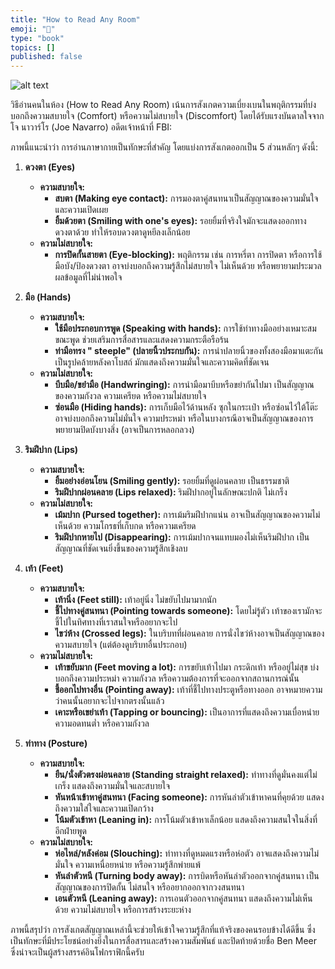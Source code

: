 ```yaml
---
title: "How to Read Any Room"
emoji: "💬"
type: "book"
topics: []
published: false
---
```


![alt text](/images/how-to-read-any-room.png)

วิธีอ่านคนในห้อง (How to Read Any Room) เน้นการสังเกตความเบี่ยงเบนในพฤติกรรมที่บ่งบอกถึงความสบายใจ (Comfort) หรือความไม่สบายใจ (Discomfort) โดยได้รับแรงบันดาลใจจาก โจ นาวาร์โร (Joe Navarro) อดีตเจ้าหน้าที่ FBI:

ภาพนี้แนะนำว่า การอ่านภาษากายเป็นทักษะที่สำคัญ โดยแบ่งการสังเกตออกเป็น 5 ส่วนหลักๆ ดังนี้:

1.  **ดวงตา (Eyes)**
    *   **ความสบายใจ:**
        *   **สบตา (Making eye contact):** การมองตาคู่สนทนาเป็นสัญญาณของความมั่นใจและความเปิดเผย
        *   **ยิ้มด้วยตา (Smiling with one's eyes):** รอยยิ้มที่จริงใจมักจะแสดงออกทางดวงตาด้วย ทำให้รอบดวงตาดูหยีลงเล็กน้อย
    *   **ความไม่สบายใจ:**
        *   **การปิดกั้นสายตา (Eye-blocking):** พฤติกรรม เช่น การหรี่ตา การปิดตา หรือการใช้มือบัง/ป้องดวงตา อาจบ่งบอกถึงความรู้สึกไม่สบายใจ ไม่เห็นด้วย หรือพยายามประมวลผลข้อมูลที่ไม่น่าพอใจ

2.  **มือ (Hands)**
    *   **ความสบายใจ:**
        *   **ใช้มือประกอบการพูด (Speaking with hands):** การใช้ท่าทางมืออย่างเหมาะสมขณะพูด ช่วยเสริมการสื่อสารและแสดงความกระตือรือร้น
        *   **ท่ามือทรง " steeple" (ปลายนิ้วประกบกัน):** การนำปลายนิ้วของทั้งสองมือมาแตะกันเป็นรูปคล้ายหลังคาโบสถ์ มักแสดงถึงความมั่นใจและความคิดที่ชัดเจน
    *   **ความไม่สบายใจ:**
        *   **บีบมือ/ขยำมือ (Handwringing):** การนำมือมาบีบหรือขยำกันไปมา เป็นสัญญาณของความกังวล ความเครียด หรือความไม่สบายใจ
        *   **ซ่อนมือ (Hiding hands):** การเก็บมือไว้ด้านหลัง ซุกในกระเป๋า หรือซ่อนไว้ใต้โต๊ะ อาจบ่งบอกถึงความไม่มั่นใจ ความประหม่า หรือในบางกรณีอาจเป็นสัญญาณของการพยายามปิดบังบางสิ่ง (อาจเป็นการหลอกลวง)

3.  **ริมฝีปาก (Lips)**
    *   **ความสบายใจ:**
        *   **ยิ้มอย่างอ่อนโยน (Smiling gently):** รอยยิ้มที่ดูผ่อนคลาย เป็นธรรมชาติ
        *   **ริมฝีปากผ่อนคลาย (Lips relaxed):** ริมฝีปากอยู่ในลักษณะปกติ ไม่เกร็ง
    *   **ความไม่สบายใจ:**
        *   **เม้มปาก (Pursed together):** การเม้มริมฝีปากแน่น อาจเป็นสัญญาณของความไม่เห็นด้วย ความโกรธที่เก็บกด หรือความเครียด
        *   **ริมฝีปากหายไป (Disappearing):** การเม้มปากจนแทบมองไม่เห็นริมฝีปาก เป็นสัญญาณที่ชัดเจนยิ่งขึ้นของความรู้สึกเชิงลบ

4.  **เท้า (Feet)**
    *   **ความสบายใจ:**
        *   **เท้านิ่ง (Feet still):** เท้าอยู่นิ่ง ไม่ขยับไปมามากนัก
        *   **ชี้ไปทางคู่สนทนา (Pointing towards someone):** โดยไม่รู้ตัว เท้าของเรามักจะชี้ไปในทิศทางที่เราสนใจหรืออยากจะไป
        *   **ไขว่ห้าง (Crossed legs):** ในบริบทที่ผ่อนคลาย การนั่งไขว่ห้างอาจเป็นสัญญาณของความสบายใจ (แต่ต้องดูบริบทอื่นประกอบ)
    *   **ความไม่สบายใจ:**
        *   **เท้าขยับมาก (Feet moving a lot):** การขยับเท้าไปมา กระดิกเท้า หรืออยู่ไม่สุข บ่งบอกถึงความประหม่า ความกังวล หรือความต้องการที่จะออกจากสถานการณ์นั้น
        *   **ชี้ออกไปทางอื่น (Pointing away):** เท้าที่ชี้ไปทางประตูหรือทางออก อาจหมายความว่าคนนั้นอยากจะไปจากตรงนั้นแล้ว
        *   **เคาะหรือเขย่าเท้า (Tapping or bouncing):** เป็นอาการที่แสดงถึงความเบื่อหน่าย ความอดทนต่ำ หรือความกังวล

5.  **ท่าทาง (Posture)**
    *   **ความสบายใจ:**
        *   **ยืน/นั่งตัวตรงผ่อนคลาย (Standing straight relaxed):** ท่าทางที่ดูมั่นคงแต่ไม่เกร็ง แสดงถึงความมั่นใจและสบายใจ
        *   **หันหน้าเข้าหาคู่สนทนา (Facing someone):** การหันลำตัวเข้าหาคนที่คุยด้วย แสดงถึงความใส่ใจและความเปิดกว้าง
        *   **โน้มตัวเข้าหา (Leaning in):** การโน้มตัวเข้าหาเล็กน้อย แสดงถึงความสนใจในสิ่งที่อีกฝ่ายพูด
    *   **ความไม่สบายใจ:**
        *   **ห่อไหล่/หลังค่อม (Slouching):** ท่าทางที่ดูหมดแรงหรือห่อตัว อาจแสดงถึงความไม่มั่นใจ ความเหนื่อยหน่าย หรือความรู้สึกพ่ายแพ้
        *   **หันลำตัวหนี (Turning body away):** การบิดหรือหันลำตัวออกจากคู่สนทนา เป็นสัญญาณของการปิดกั้น ไม่สนใจ หรืออยากออกจากวงสนทนา
        *   **เอนตัวหนี (Leaning away):** การเอนตัวออกจากคู่สนทนา แสดงถึงความไม่เห็นด้วย ความไม่สบายใจ หรือการสร้างระยะห่าง

ภาพนี้สรุปว่า การสังเกตสัญญาณเหล่านี้จะช่วยให้เข้าใจความรู้สึกที่แท้จริงของคนรอบข้างได้ดีขึ้น ซึ่งเป็นทักษะที่มีประโยชน์อย่างยิ่งในการสื่อสารและสร้างความสัมพันธ์ และปิดท้ายด้วยชื่อ Ben Meer ซึ่งน่าจะเป็นผู้สร้างสรรค์อินโฟกราฟิกนี้ครับ